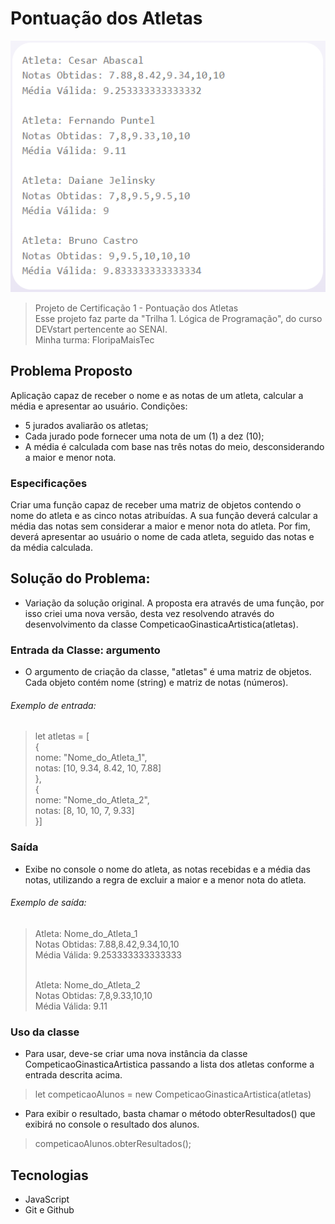 # Pontuação dos Atletas

![preview](./_.github/preview.PNG)

> Projeto de Certificação 1 - Pontuação dos Atletas<br>Esse projeto faz parte da "Trilha 1. Lógica de Programação", do curso DEVstart pertencente ao SENAI.<br>Minha turma: FloripaMaisTec

## Problema Proposto

Aplicação capaz de receber o nome e as notas de um atleta, calcular a média e apresentar ao usuário.
Condições:
- 5 jurados avaliarão os atletas;
- Cada jurado pode fornecer uma nota de um (1) a dez (10);
- A média é calculada com base nas três notas do meio, desconsiderando a maior e menor nota.

### Especificações

Criar uma função capaz de receber uma matriz de objetos contendo o nome do atleta e as cinco notas atribuídas. A sua função deverá calcular a média das notas sem considerar a maior e menor nota do atleta. Por fim, deverá apresentar ao usuário o nome de cada atleta, seguido das notas e da média calculada.

## Solução do Problema:

- Variação da solução original. A proposta era através de uma função, por isso criei uma nova versão, desta vez resolvendo através do desenvolvimento da classe CompeticaoGinasticaArtistica(atletas).

### Entrada da Classe: argumento

- O argumento de criação da classe, "atletas" é uma matriz de objetos. Cada objeto contém nome (string) e matriz de notas (números).

###### Exemplo de entrada:

>let atletas = [
<br> {
<br>   nome: "Nome_do_Atleta_1",
<br>   notas: [10, 9.34, 8.42, 10, 7.88]
<br> },
<br> {
<br>   nome: "Nome_do_Atleta_2",
<br>   notas:  [8, 10, 10, 7, 9.33]
<br> }]

### Saída

- Exibe no console o nome do atleta, as notas recebidas e a média das notas, utilizando a regra de excluir a maior e a menor nota do atleta.

###### Exemplo de saída:

>Atleta: Nome_do_Atleta_1
<br>Notas Obtidas: 7.88,8.42,9.34,10,10
<br>Média Válida: 9.253333333333333
>
><br>Atleta: Nome_do_Atleta_2
<br>Notas Obtidas: 7,8,9.33,10,10
<br>Média Válida: 9.11

### Uso da classe

- Para usar, deve-se criar uma nova instância da classe CompeticaoGinasticaArtistica passando a lista dos atletas conforme a entrada descrita acima.
> let competicaoAlunos = new CompeticaoGinasticaArtistica(atletas)

- Para exibir o resultado, basta chamar o método obterResultados() que exibirá no console o resultado dos alunos.
> competicaoAlunos.obterResultados();

## Tecnologias

- JavaScript
- Git e Github
